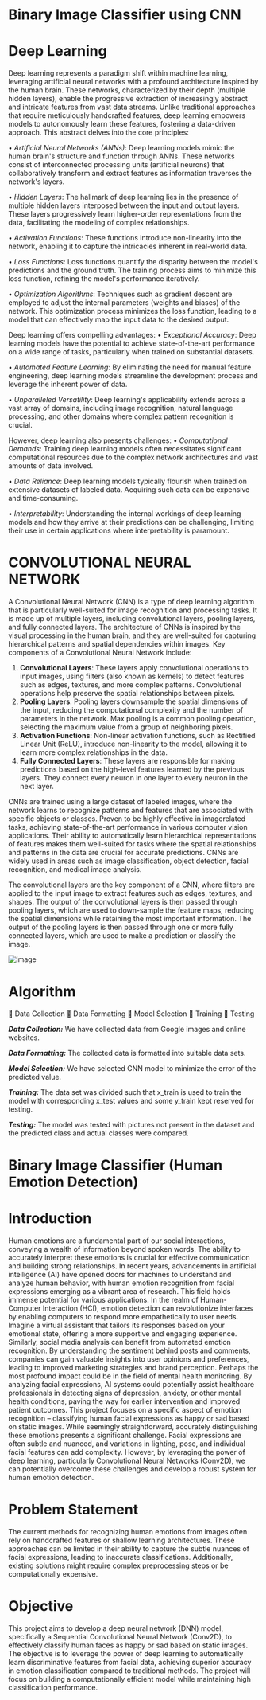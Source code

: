 # Binary Image Classifier using CNN
# Deep Learning
Deep learning represents a paradigm shift within machine learning, leveraging artificial neural networks with a profound architecture inspired by the human brain. These networks, characterized by their depth (multiple hidden layers), enable the progressive extraction of increasingly abstract and intricate features from vast data streams. Unlike traditional approaches that require meticulously handcrafted features, deep learning empowers models to autonomously learn these features, fostering a data-driven approach.
This abstract delves into the core principles:

•	_Artificial Neural Networks (ANNs)_: Deep learning models mimic the human brain's structure and function through ANNs. These networks consist of interconnected processing units (artificial neurons) that collaboratively transform and extract features as information traverses the network's layers.

•	_Hidden Layers_: The hallmark of deep learning lies in the presence of multiple hidden layers interposed between the input and output layers. These layers progressively learn higher-order representations from the data, facilitating the modeling of complex relationships.

•	_Activation Functions_: These functions introduce non-linearity into the network, enabling it to capture the intricacies inherent in real-world data.

•	_Loss Functions_: Loss functions quantify the disparity between the model's predictions and the ground truth. The training process aims to minimize this loss function, refining the model's performance iteratively.

•	_Optimization Algorithms_: Techniques such as gradient descent are employed to adjust the internal parameters (weights and biases) of the network. This optimization process minimizes the loss function, leading to a model that can effectively map the input data to the desired output.

Deep learning offers compelling advantages:
•	_Exceptional Accuracy_: Deep learning models have the potential to achieve state-of-the-art performance on a wide range of tasks, particularly when trained on substantial datasets.

•	_Automated Feature Learning_: By eliminating the need for manual feature engineering, deep learning models streamline the development process and leverage the inherent power of data.

•	_Unparalleled Versatility_: Deep learning's applicability extends across a vast array of domains, including image recognition, natural language processing, and other domains where complex pattern recognition is crucial.

However, deep learning also presents challenges:
•	_Computational Demands_: Training deep learning models often necessitates significant computational resources due to the complex network architectures and vast amounts of data involved.

•	_Data Reliance_: Deep learning models typically flourish when trained on extensive datasets of labeled data. Acquiring such data can be expensive and time-consuming.

•	_Interpretability_: Understanding the internal workings of deep learning models and how they arrive at their predictions can be challenging, limiting their use in certain applications where interpretability is paramount.

# CONVOLUTIONAL NEURAL NETWORK
A Convolutional Neural Network (CNN) is a type of deep learning algorithm that is particularly well-suited for image recognition and processing tasks. It is made up of multiple layers, including convolutional layers, pooling layers, and fully connected layers. The architecture of CNNs is inspired by the visual processing in the human brain, and they are well-suited for capturing hierarchical patterns and spatial dependencies within images.
Key components of a Convolutional Neural Network include:
1.	**Convolutional Layers**: These layers apply convolutional operations to input images, using filters (also known as kernels) to detect features such as edges, textures, and more complex patterns. Convolutional operations help preserve the spatial relationships between pixels.
2.	**Pooling Layers**: Pooling layers downsample the spatial dimensions of the input, reducing the computational complexity and the number of parameters in the network. Max pooling is a common pooling operation, selecting the maximum value from a group of neighboring pixels.
3.	**Activation Functions**: Non-linear activation functions, such as Rectified Linear Unit (ReLU), introduce non-linearity to the model, allowing it to learn more complex relationships in the data.
4.	**Fully Connected Layers**: These layers are responsible for making predictions based on the high-level features learned by the previous layers. They connect every neuron in one layer to every neuron in the next layer.

CNNs are trained using a large dataset of labeled images, where the network learns to recognize patterns and features that are associated with specific objects or classes. Proven to be highly effective in imagerelated tasks, achieving state-of-the-art performance in various computer vision applications. Their ability to automatically learn hierarchical representations of features makes them well-suited for tasks where the spatial relationships and patterns in the data are crucial for accurate predictions. CNNs are widely used in areas such as image classification, object detection, facial recognition, and medical image analysis.

The convolutional layers are the key component of a CNN, where filters are applied to the input image to extract features such as edges, textures, and shapes.
The output of the convolutional layers is then passed through pooling layers, which are used to down-sample the feature maps, reducing the spatial dimensions while retaining the most important information. The output of the pooling layers is then passed through one or more fully connected layers, which are used to make a prediction or classify the image.

![image](https://github.com/user-attachments/assets/bc6e7678-5416-4ec7-bab4-8f77e78afa8a)

# Algorithm
	Data Collection
	Data Formatting
	Model Selection
	Training
	Testing

_**Data Collection:**_  We have collected data from Google images and online websites.

_**Data Formatting:**_ The collected data is formatted into suitable data sets. 

_**Model Selection:**_ We have selected CNN model to minimize the error of the predicted value. 

_**Training:**_ The data set was divided such that x_train is used to train the model with corresponding  x_test values and some y_train kept reserved for testing. 

_**Testing:**_ The model was tested with pictures not present in the dataset and the predicted class and actual classes were compared.

# **Binary Image Classifier (Human Emotion Detection)**

# Introduction
Human emotions are a fundamental part of our social interactions, conveying a wealth of information beyond spoken words. The ability to accurately interpret these emotions is crucial for effective communication and building strong relationships. In recent years, advancements in artificial intelligence (AI) have opened doors for machines to understand and analyze human behavior, with human emotion recognition from facial expressions emerging as a vibrant area of research.
This field holds immense potential for various applications. In the realm of Human-Computer Interaction (HCI), emotion detection can revolutionize interfaces by enabling computers to respond more empathetically to user needs. Imagine a virtual assistant that tailors its responses based on your emotional state, offering a more supportive and engaging experience. Similarly, social media analysis can benefit from automated emotion recognition. By understanding the sentiment behind posts and comments, companies can gain valuable insights into user opinions and preferences, leading to improved marketing strategies and brand perception. Perhaps the most profound impact could be in the field of mental health monitoring. By analyzing facial expressions, AI systems could potentially assist healthcare professionals in detecting signs of depression, anxiety, or other mental health conditions, paving the way for earlier intervention and improved patient outcomes.
This project focuses on a specific aspect of emotion recognition – classifying human facial expressions as happy or sad based on static images. While seemingly straightforward, accurately distinguishing these emotions presents a significant challenge. Facial expressions are often subtle and nuanced, and variations in lighting, pose, and individual facial features can add complexity. However, by leveraging the power of deep learning, particularly Convolutional Neural Networks (Conv2D), we can potentially overcome these challenges and develop a robust system for human emotion detection.

# Problem Statement
The current methods for recognizing human emotions from images often rely on handcrafted features or shallow learning architectures. These approaches can be limited in their ability to capture the subtle nuances of facial expressions, leading to inaccurate classifications. Additionally, existing solutions might require complex preprocessing steps or be computationally expensive.

# Objective
This project aims to develop a deep neural network (DNN) model, specifically a Sequential Convolutional Neural Network (Conv2D), to effectively classify human faces as happy or sad based on static images. The objective is to leverage the power of deep learning to automatically learn discriminative features from facial data, achieving superior accuracy in emotion classification compared to traditional methods. The project will focus on building a computationally efficient model while maintaining high classification performance.


